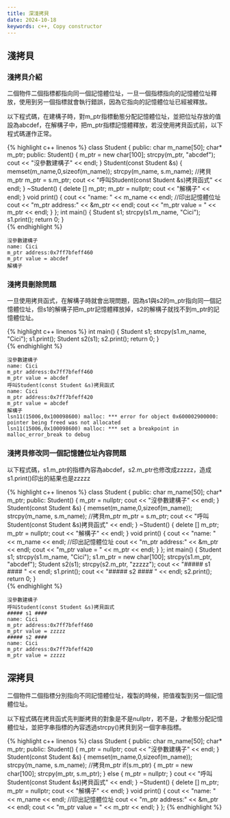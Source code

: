 ```yaml
---
title: 深淺拷貝
date: 2024-10-18
keywords: c++, Copy constructor
---
```


## 淺拷貝

### 淺拷貝介紹

二個物件二個指標都指向同一個記憶體位址，一旦一個指標指向的記憶體位址釋放，使用到另一個指標就會執行錯誤，因為它指向的記憶體位址已經被釋放。

以下程式碼，在建構子時，對m_ptr指標動態分配記憶體位址，並把位址存放的值設為abcdef，在解構子中，把m_ptr指標記憶體釋放，若沒使用拷貝函式前，以下程式碼運作正常。

{% highlight c++ linenos %}
class Student {
public:
  char m_name[50];
  char* m_ptr;
public:
  Student() {
    m_ptr = new char[100];
    strcpy(m_ptr, "abcdef");
    cout << "沒參數建構子" << endl;
  }
  Student(const Student &s) {
    memset(m_name,0,sizeof(m_name));
    strcpy(m_name, s.m_name);
    //拷貝m_ptr
    m_ptr = s.m_ptr;
    cout << "呼叫Student(const Student &s)拷貝函式" << endl;
  }
  ~Student() {
    delete [] m_ptr;
    m_ptr = nullptr;
    cout << "解構子" << endl;
  }
  void print() {
    cout << "name: " << m_name << endl;
    //印出記憶體位址
    cout << "m_ptr address:" << &m_ptr << endl;
    cout << "m_ptr value = " << m_ptr << endl;
  }
};
int main() {
  Student s1;
  strcpy(s1.m_name, "Cici");
  s1.print();
  return 0;
}  
{% endhighlight %}

```
沒參數建構子
name: Cici
m_ptr address:0x7ff7bfeff460
m_ptr value = abcdef
解構子
```

### 淺拷貝刪除問題

一旦使用拷貝函式，在解構子時就會出現問題，因為s1與s2的m_ptr指向同一個記憶體位址，但s1的解構子把m_ptr記憶體釋放掉，s2的解構子就找不到m_ptr的記憶體位址。

{% highlight c++ linenos %}
int main() {
  Student s1;
  strcpy(s1.m_name, "Cici");
  s1.print();
  Student s2(s1);
  s2.print();
  return 0;
}  
{% endhighlight %}
```
沒參數建構子
name: Cici
m_ptr address:0x7ff7bfeff460
m_ptr value = abcdef
呼叫Student(const Student &s)拷貝函式
name: Cici
m_ptr address:0x7ff7bfeff420
m_ptr value = abcdef
解構子
lsn11(15006,0x100098600) malloc: *** error for object 0x600002900000: pointer being freed was not allocated
lsn11(15006,0x100098600) malloc: *** set a breakpoint in malloc_error_break to debug
```

### 淺拷貝修改同一個記憶體位址內容問題

以下程式碼，s1.m_ptr的指標內容為abcdef，s2.m_ptr也修改成zzzzz，造成s1.print()印出的結果也是zzzzz

{% highlight c++ linenos %}
class Student {
public:
  char m_name[50];
  char* m_ptr;
public:
  Student() {
    m_ptr = nullptr;
    cout << "沒參數建構子" << endl;
  }
  Student(const Student &s) {
    memset(m_name,0,sizeof(m_name));
    strcpy(m_name, s.m_name);
    //拷貝m_ptr
    m_ptr = s.m_ptr;
    cout << "呼叫Student(const Student &s)拷貝函式" << endl;
  }
  ~Student() {
    delete [] m_ptr;
    m_ptr = nullptr;
    cout << "解構子" << endl;
  }
  void print() {
    cout << "name: " << m_name << endl;
    //印出記憶體位址
    cout << "m_ptr address:" << &m_ptr << endl;
    cout << "m_ptr value = " << m_ptr << endl;
  }
};
int main() {
  Student s1;
  strcpy(s1.m_name, "Cici");
  s1.m_ptr = new char[100];
  strcpy(s1.m_ptr, "abcdef");
  Student s2(s1);
  strcpy(s2.m_ptr, "zzzzz");
  cout << "##### s1 #### " << endl;
  s1.print();
  cout << "##### s2 #### " << endl;
  s2.print();
  return 0;
}   
{% endhighlight %}

```
沒參數建構子
呼叫Student(const Student &s)拷貝函式
##### s1 #### 
name: Cici
m_ptr address:0x7ff7bfeff460
m_ptr value = zzzzz
##### s2 #### 
name: Cici
m_ptr address:0x7ff7bfeff420
m_ptr value = zzzzz
```

## 深拷貝

二個物件二個指標分別指向不同記憶體位址，複製的時候，把值複製到另一個記憶體位址。

以下程式碼在拷貝函式先判斷拷貝的對象是不是nullptr，若不是，才動態分配記憶體位址，並把字串指標的內容透過strcpy()拷貝到另一個字串指標。

{% highlight c++ linenos %}
class Student {
public:
  char m_name[50];
  char* m_ptr;
public:
  Student() {
    m_ptr = nullptr;
    cout << "沒參數建構子" << endl;
  }
  Student(const Student &s) {
    memset(m_name,0,sizeof(m_name));
    strcpy(m_name, s.m_name);
    //拷貝m_ptr
    if(s.m_ptr) {
      m_ptr = new char[100];
      strcpy(m_ptr, s.m_ptr);
    } else {
      m_ptr = nullptr;
    }
    cout << "呼叫Student(const Student &s)拷貝函式" << endl;
  }
  ~Student() {
    delete [] m_ptr;
    m_ptr = nullptr;
    cout << "解構子" << endl;
  }
  void print() {
    cout << "name: " << m_name << endl;
    //印出記憶體位址
    cout << "m_ptr address:" << &m_ptr << endl;
    cout << "m_ptr value = " << m_ptr << endl;
  }
};
{% endhighlight %}
